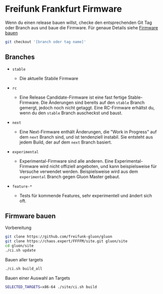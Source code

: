# Freifunk Frankfurt Firmware
Wenn du einen release bauen willst, checke den entsprechenden Git Tag oder Branch aus und baue die Firmware.
Für genaue Details siehe [Firmware bauen](#firmware-bauen)
```bash
git checkout '[branch oder tag name]'
```

## Branches
* `stable`
  * Die aktuelle Stabile Firmware

* `rc`
  * Eine Release Candidate-Firmware ist eine fast fertige Stable-Firmware.
    Die Änderungen sind bereits auf den `stable` Branch gemergt, jedoch noch nicht getaggt.
    Eine RC-Firmware erhältst du, wenn du den `stable` Branch auscheckst und baust.

* `next`
  * Eine Next-Firmware enthält Änderungen, die "Work in Progress" auf dem `next` Branch sind, und ist tendenziell instabil.
    Sie entsteht aus jedem Build, der auf dem `next` Branch basiert.

* `experimental`
  * Experimental-Firmware sind alle anderen.
    Eine Experimental-Firmware wird nicht offiziell angeboten, und kann beispielsweise für Versuche verwendet werden.
    Beispielsweise wird aus dem `experimental` Branch gegen Gluon Master gebaut.

* `feature-*`
  * Tests für kommende Features, sehr experimentell und ändert sich oft.

## Firmware bauen
Vorbereitung
```bash
git clone https://github.com/freifunk-gluon/gluon
git clone https://chaos.expert/FFFFM/site.git gluon/site
cd gluon/site
./ci.sh update
```

Bauen aller targets
```bash
./ci.sh build_all
```

Bauen einer Auswahl an Targets
```bash
SELECTED_TARGETS=x86-64 ./site/ci.sh build
``` 
